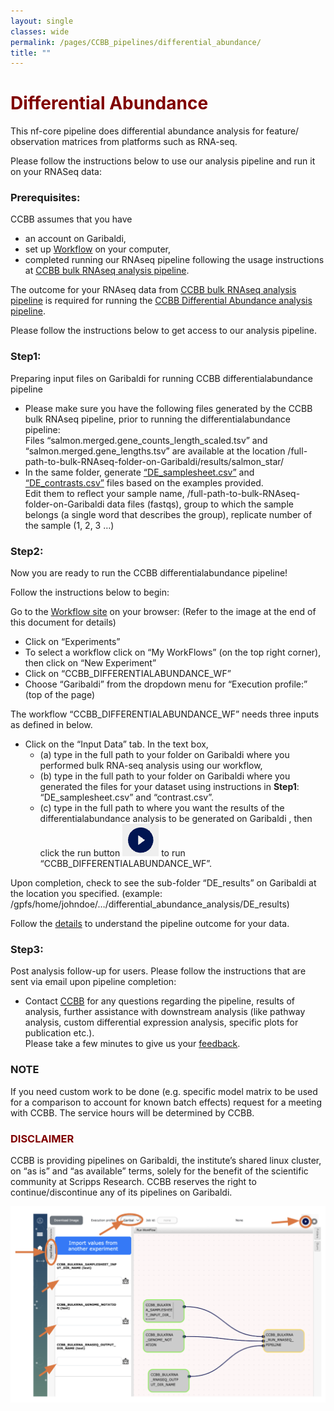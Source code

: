 ```yaml
--- 
layout: single
classes: wide
permalink: /pages/CCBB_pipelines/differential_abundance/
title: ""
---
```


# <span style="color:maroon"> Differential Abundance </span>
This nf-core pipeline does differential abundance analysis for feature/ observation matrices from platforms such as RNA-seq.

Please follow the instructions below to use our analysis pipeline and run it on your RNASeq data:  

### Prerequisites: 
CCBB assumes that you have 
* an account on Garibaldi,
* set up [Workflow](http://opaat.scripps.edu/) on your computer,
* completed running our RNAseq pipeline following the usage instructions at [CCBB bulk RNAseq analysis pipeline](https://scrippsccbb.github.io/CCBBwebsite/pages/CCBB_pipelines/bulk_RNAseq/).  

The outcome for your RNAseq data from [CCBB bulk RNAseq analysis pipeline](https://scrippsccbb.github.io/CCBBwebsite/pages/CCBB_pipelines/bulk_RNAseq/) is required for running the [CCBB Differential Abundance analysis pipeline](https://scrippsccbb.github.io/CCBBwebsite/pages/CCBB_pipelines/differential_abundance/).

Please follow the instructions below to get access to our analysis pipeline.

### Step1: 
Preparing input files on Garibaldi for running CCBB differentialabundance pipeline 
	
* Please make sure you have the following files generated by the CCBB bulk RNAseq pipeline, prior to running the differentialabundance pipeline:  
Files “salmon.merged.gene_counts_length_scaled.tsv” and “salmon.merged.gene_lengths.tsv” are available at the location /full-path-to-bulk-RNAseq-folder-on-Garibaldi/results/salmon_star/ 
* In the same folder, generate [“DE_samplesheet.csv”](https://github.com/ScrippsCCBB/CCBBwebsite/blob/gh-pages/docs/assets/CCBB_Pipeline_examples/CCBB_DIFFERENTIAL_ABUNDANCE_PIPELINE_example_input_files_EXAMPLE_for_DE_samplesheet.csv) and [“DE_contrasts.csv”](https://github.com/ScrippsCCBB/CCBBwebsite/blob/gh-pages/docs/assets/CCBB_Pipeline_examples/CCBB_DIFFERENTIAL_ABUNDANCE_PIPELINE_example_input_files_EXAMPLE_for_contrasts.csv) files based on the examples provided.\
Edit them to reflect your sample name, /full-path-to-bulk-RNAseq-folder-on-Garibaldi data files (fastqs), group to which the sample belongs (a single word that describes the group), replicate number of the sample (1, 2, 3 …)

### Step2: 
Now you are ready to run the CCBB differentialabundance pipeline! 

Follow the instructions below to begin:

Go to the [Workflow site](http://opaat.scripps.edu/workflow-project) on your browser:
(Refer to the image at the end of this document for details)
* Click on “Experiments”
* To select a workflow click on “My WorkFlows” (on the top right corner), then click on “New Experiment”
* Click on  “CCBB_DIFFERENTIALABUNDANCE_WF”
* Choose “Garibaldi” from the dropdown menu for “Execution profile:” (top of the page)

The workflow “CCBB_DIFFERENTIALABUNDANCE_WF” needs three inputs as defined in below. 
*  Click on the “Input Data” tab. In the text box, 
   * (a) type in the full path to your folder on Garibaldi where you performed bulk RNA-seq analysis using our workflow,
   * (b) type in the full path to your folder on Garibaldi where you generated the files for your dataset using instructions in **Step1**: “DE_samplesheet.csv” and “contrast.csv”.
   * (c) type in the full path to where you want the results of the differentialabundance analysis to be generated on Garibaldi , then click the run button ![CCBB BULKRNASEQ PIPELINE WF_RUN](../assets/images/CCBB_BULKRNASEQ_WF_RUN_BUTTON.png) to run “CCBB_DIFFERENTIALABUNDANCE_WF”.

Upon completion, check to see the sub-folder “DE_results” on Garibaldi at the location you specified. (example: /gpfs/home/johndoe/…/differential_abundance_analysis/DE_results)

Follow the [details](https://nf-co.re/differentialabundance/1.5.0/docs/output/) to understand the pipeline outcome for your data.

### Step3: 
Post analysis follow-up for users. 
Please follow the instructions that are sent via email upon pipeline completion:

* Contact [CCBB](mailto:ccbb@scripps.edu) for any questions regarding the pipeline, results of analysis, further assistance with downstream analysis (like pathway analysis, custom differential expression analysis, specific plots for publication etc.).\
Please take a few minutes to give us your [feedback](https://docs.google.com/forms/d/e/1FAIpQLSflup1jVY7lMb2CUaldWRHJQdGCBwwplTgEE3bZ5ktuq2IoqA/viewform).

### NOTE
If you need custom work to be done (e.g. specific model matrix to be used for a comparison to account for known batch effects) request for a meeting with CCBB. The service hours will be determined by CCBB.	

### <span style="color:maroon"> DISCLAIMER </span>
CCBB is providing pipelines on Garibaldi, the institute’s shared linux cluster, on “as is” and “as available” terms, solely for the benefit of the scientific community at Scripps Research. CCBB reserves the right to continue/discontinue any of its pipelines on Garibaldi.

![CCBB DIFFERENTIAL_ABUNDANCE PIPELINE WF](../assets/images/CCBB_DIFFERENTIAL_ABUNDANCE_PIPELINE_WF.png)


